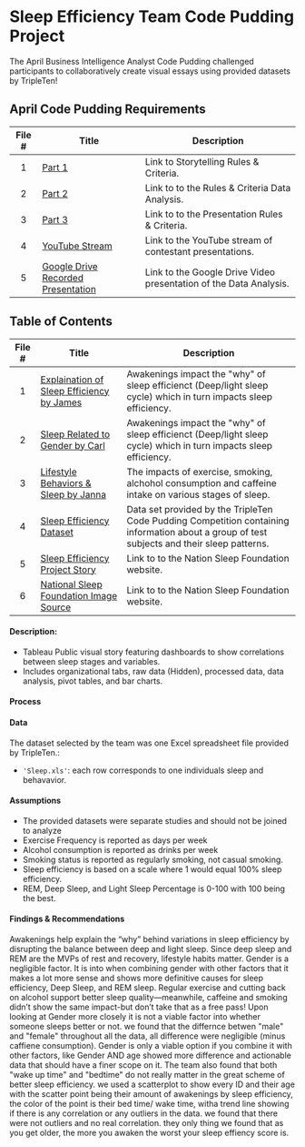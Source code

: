 # Sleep Efficiency Team Code Pudding Project
The April Business Intelligence Analyst Code Pudding challenged participants to collaboratively create visual essays using provided datasets by TripleTen! 

## April Code Pudding Requirements ##
 | File # | Title | Description |
 | :-----------: | ----------- |----------- |
 | 1 | [Part 1](https://www.thensf.org/what-is-sleep-quality/)| Link to Storytelling Rules & Criteria. |
 | 2 | [Part 2](https://coding-bootcamps.notion.site/Part-2-Rules-Criteria-Data-Analysis-1e06ed1efc938041969ded6133313a8c)| Link to to the Rules & Criteria Data Analysis. |
  | 3 | [Part 3](https://coding-bootcamps.notion.site/Part-3-Presentation-Rules-Criteria-1e06ed1efc93809d9cf7dce364e7b7eb)| Link to to the Presentation Rules & Criteria. |
 | 4 |  [YouTube Stream](https://www.youtube.com/live/qeavLBLIqFA)| Link to the YouTube stream of contestant presentations. |
 | 5 |  [Google Drive Recorded Presentation](https://drive.google.com/file/d/1AE9fBRMp0H-0caQ3LIgW1AlOXGTV9PQM/view?usp=drive_link)| Link to the Google Drive Video presentation of the Data Analysis. |
 


 ## Table of Contents ##
| File #  | Title | Description |
| :-----------: | ----------- |----------- |
| 1 | [Explaination of Sleep Efficiency by James](https://github.com/jjohnston3041/Sleep-Efficiency-Team-Project/blob/main/James%20J%20Sleep%20Efficency%20Project.twbx)| Awakenings impact the "why" of sleep efficienct (Deep/light sleep cycle) which in turn impacts sleep efficiency.|
| 2 | [Sleep Related to Gender by Carl](https://github.com/jjohnston3041/Sleep-Efficiency-Team-Project/blob/main/Carl%20J%20Sleep%20Efficiency%20Project.twbx)| Awakenings impact the "why" of sleep efficienct (Deep/light sleep cycle) which in turn impacts sleep efficiency.|
| 3 | [Lifestyle Behaviors & Sleep by Janna](https://github.com/jjohnston3041/Sleep-Efficiency-Team-Project/blob/main/Janna%20G%20Sleep%20Efficiency%20Project.twbx)| The impacts of exercise, smoking, alchohol consumption and caffeine intake on various stages of sleep. |
| 4 | [Sleep Efficiency Dataset](https://github.com/jjohnston3041/Sleep-Efficiency-Team-Project/blob/main/Sleep.xlsx) | Data set provided by the TripleTen Code Pudding Competition containing information about a group of test subjects and their sleep patterns.|
| 5 |[Sleep Efficiency Project Story](https://github.com/jjohnston3041/Sleep-Efficiency-Team-Project/blob/main/Sleep%20Efficiency%20Project%20Story.twbx)| Link to to the Nation Sleep Foundation website.|
| 6 | [National Sleep Foundation Image Source](https://www.thensf.org/what-is-sleep-quality/)| Link to to the Nation Sleep Foundation website. |



#### Description:
- Tableau Public visual story featuring dashboards to show correlations between sleep stages and variables. 
- Includes organizational tabs, raw data (Hidden), processed data, data analysis, pivot tables, and bar charts.

#### Process

#### Data
The dataset selected by the team was one Excel spreadsheet file provided by TripleTen.:
- `'Sleep.xls'`: each row corresponds to one individuals sleep and behavavior.

#### Assumptions
- The provided datasets were separate studies and should not be joined to analyze
- Exercise Frequency is reported as days per week
- Alcohol consumption is reported as drinks per week
- Smoking status is reported as regularly smoking, not casual smoking.
- Sleep efficiency is based on a scale where 1 would equal 100% sleep efficiency.
- REM, Deep Sleep, and Light Sleep Percentage is 0-100 with 100 being the best. 

#### Findings & Recommendations
Awakenings help explain the “why” behind variations in sleep efficiency by disrupting the balance between deep and light sleep. Since deep sleep and REM are the MVPs of rest and recovery, lifestyle habits matter. Gender is a negligible factor. It is into when combining gender with other factors that it makes a lot more sense and shows more definitive causes for sleep efficiency, Deep Sleep, and REM sleep. Regular exercise and cutting back on alcohol support better sleep quality—meanwhile, caffeine and smoking didn’t show the same impact-but don’t take that as a free pass!
Upon looking at Gender more closely it is not a viable factor into whether someone sleeps better or not. we found that the differnce betwen "male" and "female" throughout all the data, all difference were negligible (minus caffiene consumption). Gender is only a viable option if you combine it with other factors, like Gender AND age showed more difference and actionable data that should have a finer scope on it. 
The team also found that both "wake up time" and "bedtime" do not really matter in the great scheme of better sleep efficiency. we used a scatterplot to show every ID and their age with the scatter point being their amount of awakenings by sleep efficiency, the color of the point is their bed time/ wake time, witha trend line showing if there is any correlation or any outliers in the data. we found that there were not outliers and no real correlation. they only thing we found that as you get older, the more you awaken the worst your sleep effiency score is. 
